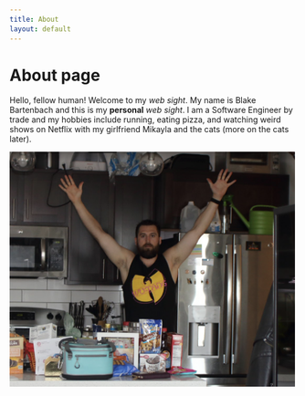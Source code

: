 ```yaml
---
title: About
layout: default
---
```

# About page
<div id="postcontainer">
  <p>Hello, fellow human!  Welcome to my <em>web sight</em>.  My name is Blake Bartenbach and this is my
<strong>personal</strong> <em>web sight</em>.  I am a Software Engineer by trade and my hobbies include running, eating pizza, and 
watching weird shows on Netflix with my girlfriend Mikayla and the cats (more on the cats later).</p>

<div id="about-image-container">
  <img id="about-image" alt="me being weird" src="/assets/images/why.png" width="500px"/>
</div>
</div>
